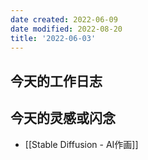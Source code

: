 ```yaml
---
date created: 2022-06-09
date modified: 2022-08-20
title: '2022-06-03'
---
```


## 今天的工作日志

## 今天的灵感或闪念

- [[Stable Diffusion - AI作画]]

